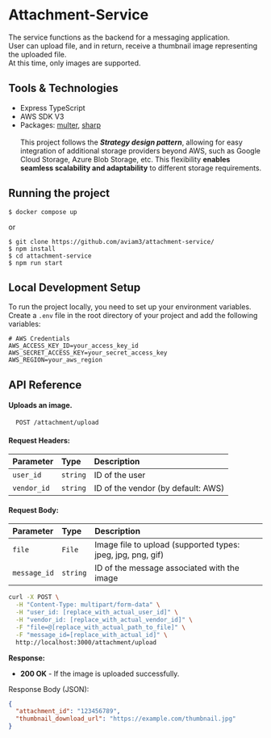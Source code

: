 
# Attachment-Service


The service functions as the backend for a messaging application.\
User can upload file, and in return, receive a thumbnail image representing the uploaded file.\
At this time, only images are supported.


## Tools & Technologies
* Express TypeScript
* AWS SDK V3
* Packages: [multer](https://www.npmjs.com/package/multer), [sharp](https://www.npmjs.com/package/sharp)\
\
This project follows the ***Strategy design pattern***, allowing for easy integration of additional storage providers beyond AWS, such as Google Cloud Storage, Azure Blob Storage, etc.
This flexibility **enables seamless scalability and adaptability** to different storage requirements.
## Running the project
```batch
$ docker compose up
```
or
```batch
$ git clone https://github.com/aviam3/attachment-service/
$ npm install
$ cd attachment-service
$ npm run start
```
## Local Development Setup
To run the project locally, you need to set up your environment variables.\
Create a `.env` file in the root directory of your project and add the following variables:
```plaintext
# AWS Credentials
AWS_ACCESS_KEY_ID=your_access_key_id
AWS_SECRET_ACCESS_KEY=your_secret_access_key
AWS_REGION=your_aws_region
```
## API Reference

#### Uploads an image.

```http
  POST /attachment/upload
```
#### Request Headers:
| Parameter | Type     | Description                |
| :-------- | :------- | :------------------------- |
| `user_id` | `string` | ID of the user |
|`vendor_id`|`string`| ID of the vendor (by default: AWS)|

#### Request Body:
| Parameter | Type     | Description                |
| :-------- | :------- | :------------------------- |
| `file` | `File` | Image file to upload (supported types: jpeg, jpg, png, gif) |
|`message_id`|`string`| ID of the message associated with the image|

```bash
curl -X POST \
  -H "Content-Type: multipart/form-data" \
  -H "user_id: [replace_with_actual_user_id]" \
  -H "vendor_id: [replace_with_actual_vendor_id]" \
  -F "file=@[replace_with_actual_path_to_file]" \
  -F "message_id=[replace_with_actual_id]" \
  http://localhost:3000/attachment/upload
```
  **Response:**

- **200 OK** - If the image is uploaded successfully.

Response Body (JSON):

```json
{
  "attachment_id": "123456789", 
  "thumbnail_download_url": "https://example.com/thumbnail.jpg"
}
```

